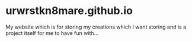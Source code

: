 # urwrstkn8mare.github.io
My website which is for storing my creations which I want storing and is a project itself for me to have fun with...

